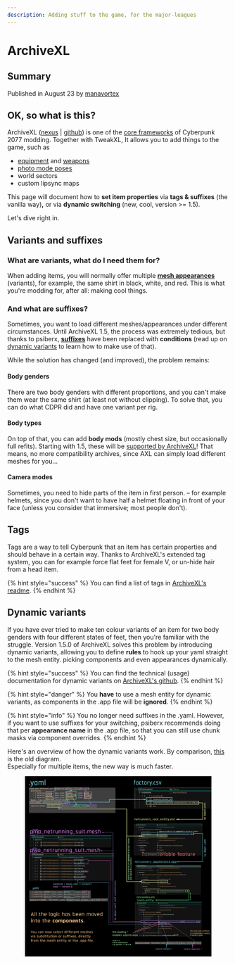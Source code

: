 ```yaml
---
description: Adding stuff to the game, for the major-leagues
---
```


# ArchiveXL

## Summary

Published in August 23 by [manavortex](http://127.0.0.1:5000/u/NfZBoxGegfUqB33J9HXuCs6PVaC3 "mention")

## OK, so what is this?

ArchiveXL ([nexus](https://www.nexusmods.com/cyberpunk2077/mods/4198) | [github](https://github.com/psiberx/cp2077-archive-xl/)) is one of the [core frameworks](./) of Cyberpunk 2077 modding. Together with TweakXL, It allows you to add things to the game, such as

* [equipment](../modding-guides/items-equipment/adding-new-items/) and [weapons](../modding-guides/items-equipment/adding-new-items/weapons/)
* [photo mode poses](../modding-guides/photo-mode/archivexl-adding-photo-mode-poses.md)
* world sectors
* custom lipsync maps

This page will document how to **set item properties** via **tags & suffixes** (the vanilla way)**,** or via **dynamic switching** (new, cool, version >= 1.5).

Let's dive right in.

## Variants and suffixes

### What are variants, what do I need them for?

When adding items, you will normally offer multiple [**mesh appearances**](../files-and-what-they-do/3d-objects-.mesh-files.md#step-1-appearances) (variants), for example, the same shirt in black, white, and red. This is what you're modding for, after all: making cool things.

### And what are suffixes?

Sometimes, you want to load different meshes/appearances under different circumstances. Until ArchiveXL 1.5, the process was extremely tedious, but thanks to psiberx, [**suffixes**](../files-and-what-they-do/entity-.ent-files.md#what-are-suffixes) have been replaced with **conditions** (read up on [dynamic variants](archivexl.md#dynamic-variants) to learn how to make use of that).&#x20;

While the solution has changed (and improved), the problem remains:

#### Body genders

There are two body genders with different proportions, and you can't make them wear the same shirt (at least not without clipping). To solve that, you can do what CDPR did and have one variant per rig.

#### Body types

On top of that, you can add **body mods** (mostly chest size, but occasionally full refits). Starting with 1.5, these will be [supported by ArchiveXL](https://github.com/psiberx/cp2077-archive-xl/wiki/Dynamic-Appearances#conditions)! That means, no more compatibility archives, since AXL can simply load different meshes for you…

#### Camera modes

Sometimes, you need to hide parts of the item in first person. – for example helmets, since you don't want to have half a helmet floating in front of your face (unless you consider that immersive; most people don't).

## Tags

Tags are a way to tell Cyberpunk that an item has certain properties and should behave in a certain way. Thanks to ArchiveXL's extended tag system, you can for example force flat feet for female V, or un-hide hair from a head item.

{% hint style="success" %}
You can find a list of tags in [ArchiveXL's](https://github.com/psiberx/cp2077-archive-xl/wiki/Dynamic-Appearances)[ readme](https://github.com/psiberx/cp2077-archive-xl#adding-visual-tags).
{% endhint %}

## Dynamic variants

If you have ever tried to make ten colour variants of an item for two body genders with four different states of feet, then you're familiar with the struggle. Version 1.5.0 of ArchiveXL solves this problem by introducing dynamic variants, allowing you to define **rules** to hook up your yaml straight to the mesh entity. picking components and even appearances dynamically.&#x20;

{% hint style="success" %}
You can find the technical (usage) documentation for dynamic variants on [ArchiveXL's github](https://github.com/psiberx/cp2077-archive-xl/wiki/Dynamic-Appearances).
{% endhint %}

{% hint style="danger" %}
You **have** to use a mesh entity for dynamic variants, as components in the .app file will be **ignored**.
{% endhint %}

{% hint style="info" %}
You no longer need suffixes in the .yaml. However, if you want to use suffixes for your switching, psiberx recommends doing that per **appearance name** in the .app file, so that you can still use chunk masks via component overrides.
{% endhint %}

Here's an overview of how the dynamic variants work. By comparison, [this](../modding-guides/items-equipment/adding-new-items/#diagram) is the old diagram. \
Especially for multiple items, the new way is much faster.

<figure><img src="../../.gitbook/assets/archiveXL_substitution.png" alt=""><figcaption></figcaption></figure>
